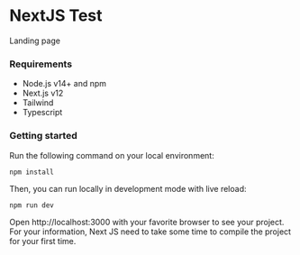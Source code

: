 # NextJS Test

Landing page

### Requirements

- Node.js v14+ and npm
- Next.js v12
- Tailwind
- Typescript

### Getting started

Run the following command on your local environment:

```
npm install
```

Then, you can run locally in development mode with live reload:

```
npm run dev
```

Open http://localhost:3000 with your favorite browser to see your project. For your information, Next JS need to take some time to compile the project for your first time.